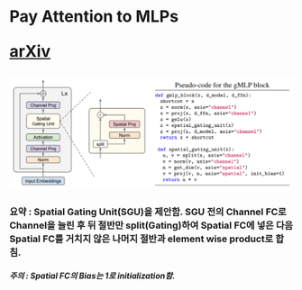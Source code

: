 <h1>
Pay Attention to MLPs

[arXiv](https://arxiv.org/abs/2105.08050)
</h1>

![Model](https://github.com/dslisleedh/gMLPs-tensorflow2/blob/master/Model.PNG)

<h3>
요약 :  
Spatial Gating Unit(SGU)을 제안함. SGU 전의 Channel FC로 Channel을 늘린 후 뒤 절반만 split(Gating)하여 Spatial FC에 넣은 다음 Spatial FC를 거치지 않은 나머지 절반과 element wise product로 합침.  
</h3>

<h5>
주의 :  
Spatial FC의 Bias는 1로 initialization함.
</h5>
